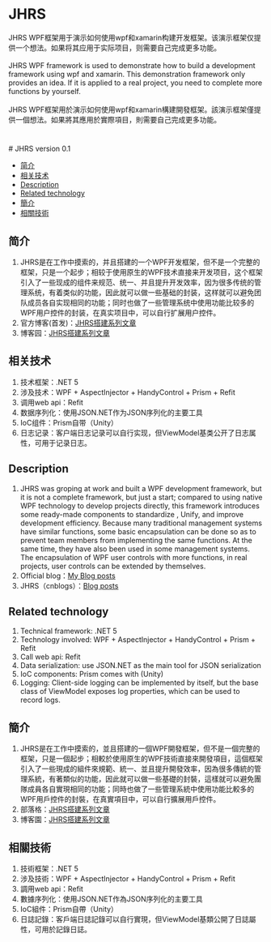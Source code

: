 # JHRS
JHRS WPF框架用于演示如何使用wpf和xamarin构建开发框架。该演示框架仅提供一个想法。如果将其应用于实际项目，则需要自己完成更多功能。<br><br>
JHRS WPF framework is used to demonstrate how to build a development framework using wpf and xamarin. This demonstration framework only provides an idea. If it is applied to a real project, you need to complete more functions by yourself.<br><br>
JHRS WPF框架用於演示如何使用wpf和xamarin構建開發框架。該演示框架僅提供一個想法。如果將其應用於實際項目，則需要自己完成更多功能。
# 

﻿# JHRS version 0.1

 - [简介][1]
 - [相关技术][2]
 - [Description][3]
 - [Related technology][4]
 - [簡介][5]
 - [相關技術][6]

## <a id="title01"/>简介
1. JHRS是在工作中摸索的，并且搭建的一个WPF开发框架，但不是一个完整的框架，只是一个起步；相较于使用原生的WPF技术直接来开发项目，这个框架引入了一些现成的组件来规范、统一、并且提升开发效率，因为很多传统的管理系统，有着类似的功能，因此就可以做一些基础的封装，这样就可以避免团队成员各自实现相同的功能；同时也做了一些管理系统中使用功能比较多的WPF用户控件的封装，在真实项目中，可以自行扩展用户控件。
2. 官方博客(首发)：[JHRS搭建系列文章](https://jhrs.com/2020/37391.html)
3. 博客园：[JHRS搭建系列文章](https://jhrs.com/2020/37391.html)

## <a id="title02"/>相关技术
1. 技术框架：.NET 5
2. 涉及技术：WPF + AspectInjector + HandyControl + Prism + Refit
3. 调用web api：Refit
4. 数据序列化：使用JSON.NET作为JSON序列化的主要工具
5. IoC组件：Prism自带（Unity）
6. 日志记录：客户端日志记录可以自行实现，但ViewModel基类公开了日志属性，可用于记录日志。

## <a id="title03"/>Description
1. JHRS was groping at work and built a WPF development framework, but it is not a complete framework, but just a start; compared to using native WPF technology to develop projects directly, this framework introduces some ready-made components to standardize , Unify, and improve development efficiency. Because many traditional management systems have similar functions, some basic encapsulation can be done so as to prevent team members from implementing the same functions. At the same time, they have also been used in some management systems. The encapsulation of WPF user controls with more functions, in real projects, user controls can be extended by themselves.
2. Official blog：[My Blog posts](https://jhrs.com/2020/37391.html)
3. JHRS（cnblogs）：[Blog posts](https://jhrs.com/2020/37391.html)

## <a id="title04"/>Related technology
1. Technical framework: .NET 5
2. Technology involved: WPF + AspectInjector + HandyControl + Prism + Refit
3. Call web api: Refit
4. Data serialization: use JSON.NET as the main tool for JSON serialization
5. IoC components: Prism comes with (Unity)
6. Logging: Client-side logging can be implemented by itself, but the base class of ViewModel exposes log properties, which can be used to record logs.

## <a id="title05"/>簡介
1. JHRS是在工作中摸索的，並且搭建的一個WPF開發框架，但不是一個完整的框架，只是一個起步；相較於使用原生的WPF技術直接來開發項目，這個框架引入了一些現成的組件來規範、統一、並且提升開發效率，因為很多傳統的管理系統，有著類似的功能，因此就可以做一些基礎的封裝，這樣就可以避免團隊成員各自實現相同的功能；同時也做了一些管理系統中使用功能比較多的WPF用戶控件的封裝，在真實項目中，可以自行擴展用戶控件。
2. 部落格：[JHRS搭建系列文章](https://jhrs.com/2020/37391.html)
3. 博客園：[JHRS搭建系列文章](https://jhrs.com/2020/37391.html)

## <a id="title06"/>相關技術
1. 技術框架：.NET 5
2. 涉及技術：WPF + AspectInjector + HandyControl + Prism + Refit
3. 調用web api：Refit
4. 數據序列化：使用JSON.NET作為JSON序列化的主要工具
5. IoC組件：Prism自帶（Unity）
6. 日誌記錄：客戶端日誌記錄可以自行實現，但ViewModel基類公開了日誌屬性，可用於記錄日誌。

  [1]: #title01
  [2]: #title02
	[3]: #title03
	[4]: #title04
	[5]: #title05
	[6]: #title06
